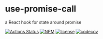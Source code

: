 # use-promise-call
a React hook for state around promise

[![Actions Status](https://github.com/ariesjia/use-promise-call/workflows/Node%20CI/badge.svg)](https://github.com/ariesjia/use-promise-call/actions)
[![NPM](https://img.shields.io/npm/v/use-promise-call.svg)](https://www.npmjs.com/package/use-promise-call)
[![license](https://badgen.net/badge/license/MIT/blue)](https://github.com/ariesjia/use-promise-call/blob/master/LICENSE)
[![codecov](https://codecov.io/gh/ariesjia/use-promise-call/branch/master/graph/badge.svg)](https://codecov.io/gh/ariesjia/use-promise-call)
